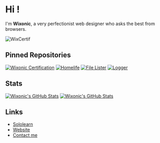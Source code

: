 # Hi !
I'm **Wixonic**, a very perfectionist web designer who asks the best from browsers.

![WixCertif](https://cdn.jsdelivr.net/gh/Wixonic/Certif@Certification/Certificates/20220504.095556.122.svg)

## Pinned Repositories

[![Wixonic Certification](https://github-readme-stats.vercel.app/api/pin/?username=Wixonic&repo=Certif&show_icons=true)](https://github.com/Wixonic/Certif)
[![Homelife](https://github-readme-stats.vercel.app/api/pin/?username=Wixonic&repo=Homelife&show_icons=true)](https://github.com/Wixonic/Homelife)
[![File Lister](https://github-readme-stats.vercel.app/api/pin/?username=Wixonic&repo=File-Lister&show_icons=true)](https://github.com/Wixonic/File-Lister)
[![Logger](https://github-readme-stats.vercel.app/api/pin/?username=Wixonic&repo=Logger&show_icons=true)](https://github.com/Wixonic/Logger)

## Stats

[![Wixonic's GitHub Stats](https://github-readme-stats.vercel.app/api?include_all_commits=true&username=Wixonic&count_private=true&show_icons=true)](https://github.com/Wixonic)
[![Wixonic's GitHub Stats](https://github-readme-stats.vercel.app/api/top-langs/?username=Wixonic&count_private=true&show_icons=true)](https://github.com/Wixonic)

## Links

- [Sololearn](https://www.sololearn.com/profile/16606191/?ref=app)
- [Website](https://wixonic.github.io)
- [Contact me](mailto:public.wixonic@icloud.com)
